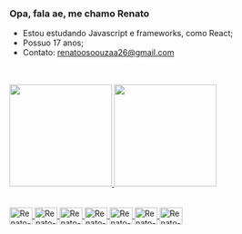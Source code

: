 ### Opa, fala ae, me chamo Renato

- Estou estudando Javascript e frameworks, como React;
- Possuo 17 anos;
- Contato: renatoosoouzaa26@gmail.com
<br />
<br />
<div >
  <a href="https://github.com/Renatu5%22%3E">
  <img height="180em" src="https://github-readme-stats.vercel.app/api?username=Renatu5&show_icons=true&theme=dracula&include_all_commits=true&count_private=true%22/%3E">
  <img height="180em" src="https://github-readme-stats.vercel.app/api/top-langs/?username=Renatu5&layout=compact&langs_count=7&theme=dracula%22/%3E">
  <br />
  <br />
</div>
  <div style="display: inline_block"><br>
  <img align="center" alt="Renato-Js" height="30" width="40" src="https://cdn.jsdelivr.net/gh/devicons/devicon/icons/html5/html5-original.svg" />
  <img align="center" alt="Renato-Ts" height="30" width="40" src="https://cdn.jsdelivr.net/gh/devicons/devicon/icons/css3/css3-original.svg" />
  <img align="center" alt="Renato-React" height="30" width="40" src="https://cdn.jsdelivr.net/gh/devicons/devicon/icons/javascript/javascript-original.svg" />
  <img align="center" alt="Renato-CSS" height="30" width="40" src="https://cdn.jsdelivr.net/gh/devicons/devicon/icons/nodejs/nodejs-original.svg" />
  <img align="center" alt="Renato-CSS" height="30" width="40" src="https://cdn.jsdelivr.net/gh/devicons/devicon/icons/vscode/vscode-original.svg" />
  <img align="center" alt="Renato-CSS" height="30" width="40" src="https://cdn.jsdelivr.net/gh/devicons/devicon/icons/codepen/codepen-plain.svg" />
  <img align="center" alt="Renato-CSS" height="30" width="40" src="https://cdn.jsdelivr.net/gh/devicons/devicon/icons/bash/bash-original.svg" />
</div>
 <br/>

